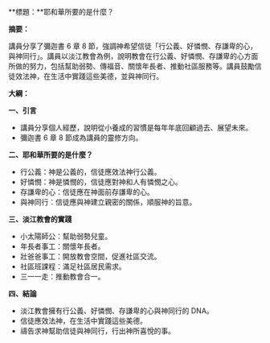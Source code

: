 **標題：**耶和華所要的是什麼？

**摘要：**

講員分享了彌迦書 6 章 8 節，強調神希望信徒「行公義、好憐憫、存謙卑的心，與神同行」。講員以淡江教會為例，說明教會在行公義、好憐憫、存謙卑的心方面所做的努力，包括幫助弱勢、傳福音、關懷年長者、推動社區服務等。講員鼓勵信徒效法神，在生活中實踐這些美德，並與神同行。

**大綱：**

**一、引言**
* 講員分享個人經歷，說明從小養成的習慣是每年年底回顧過去、展望未來。
* 彌迦書 6 章 8 節成為講員的靈修方向。

**二、耶和華所要的是什麼？**
* 行公義：神是公義的，信徒應效法神行公義。
* 好憐憫：神是憐憫的，信徒應對神和人有憐憫之心。
* 存謙卑的心：信徒應在神面前存謙卑的心。
* 與神同行：信徒應與神建立親密的關係，順服神的旨意。

**三、淡江教會的實踐**
* 小太陽師公：幫助弱勢兒童。
* 年長者事工：關懷年長者。
* 壯爸爸事工：開放教會空間，促進社區交流。
* 社區班課程：滿足社區居民需求。
* 三一一走：推動教會合一。

**四、結論**
* 淡江教會擁有行公義、好憐憫、存謙卑的心與神同行的 DNA。
* 信徒應效法神，在生活中實踐這些美德。
* 禱告求神幫助信徒與神同行，行出神所喜悅的事。